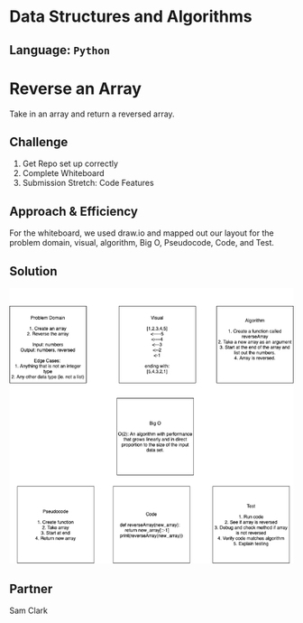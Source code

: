 # Data Structures and Algorithms

## Language: `Python`

# Reverse an Array
Take in an array and return a reversed array.

## Challenge
1. Get Repo set up correctly
2. Complete Whiteboard
3. Submission
Stretch: Code Features

## Approach & Efficiency
For the whiteboard, we used draw.io and mapped out our layout for the problem domain, visual, algorithm, Big O, Pseudocode, Code, and Test.

## Solution
![Solution Image](python/assets/array_reverse.png)   

## Partner
Sam Clark